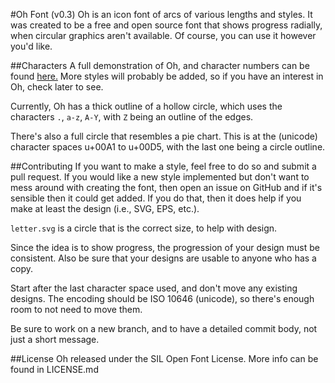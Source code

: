 #Oh Font (v0.3)
Oh is an icon font of arcs of various lengths and styles.
It was created to be a free and open source font that shows progress radially, when circular graphics aren't available. Of course, you can use it however you'd like.

##Characters
A full demonstration of Oh, and character numbers can be found [here.](https://nrauh.github.io/Oh-Font)
More styles will probably be added, so if you have an interest in Oh, check later to see.

Currently, Oh has a thick outline of a hollow circle, which uses the characters `.`, `a-z`, `A-Y`, with `Z` being an outline of the edges.

There's also a full circle that resembles a pie chart. This is at the (unicode) character spaces u+00A1 to u+00D5, with the last one being a circle outline.

##Contributing
If you want to make a style, feel free to do so and submit a pull request.
If you would like a new style implemented but don't want to mess around with creating the font, then open an issue on GitHub and if it's sensible then it could get added.
If you do that, then it does help if you make at least the design (i.e., SVG, EPS, etc.).

`letter.svg` is a circle that is the correct size, to help with design.

Since the idea is to show progress, the progression of your design must be consistent.
Also be sure that your designs are usable to anyone who has a copy.

Start after the last character space used, and don't move any existing designs.
The encoding should be ISO 10646 (unicode), so there's enough room to not need to move them.

Be sure to work on a new branch, and to have a detailed commit body, not just a short message.

##License
Oh released under the SIL Open Font License.
More info can be found in LICENSE.md
